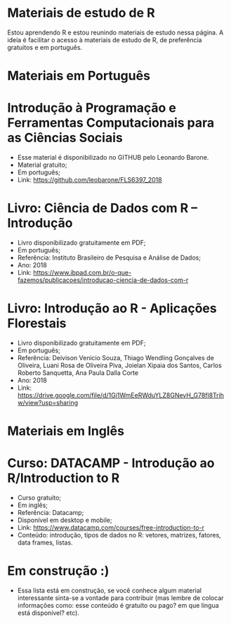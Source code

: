 # Materiais de estudo de R 
Estou aprendendo R e estou reunindo materiais de estudo nessa página. 
A ideia é facilitar o acesso à materiais de estudo de R, de preferência gratuitos e em português. 


# Materiais em Português

# Introdução à Programação e Ferramentas Computacionais para as Ciências Sociais
- Esse material é disponibilizado no GITHUB pelo Leonardo Barone. 
- Material gratuito;
- Em português;
- Link: https://github.com/leobarone/FLS6397_2018

# Livro: Ciência de Dados com R – Introdução
- Livro disponibilizado gratuitamente em PDF;
- Em português; 
- Referência: Instituto Brasileiro de Pesquisa e Análise de Dados;
- Ano: 2018
- Link: https://www.ibpad.com.br/o-que-fazemos/publicacoes/introducao-ciencia-de-dados-com-r

# Livro: Introdução ao R - Aplicações Florestais
- Livro disponibilizado gratuitamente em PDF;
- Em português; 
- Referência: Deivison Venicio Souza, Thiago Wendling Gonçalves de Oliveira, Luani Rosa de Oliveira Piva, Joielan Xipaia dos Santos, Carlos Roberto Sanquetta, Ana Paula Dalla Corte
- Ano: 2018
- Link: https://drive.google.com/file/d/1Gi1WmEeRWduYLZ8GNevH_G78fl8Trihw/view?usp=sharing

# Materiais em Inglês

# Curso: DATACAMP - Introdução ao R/Introduction to R
- Curso gratuito;
- Em inglês;
- Referência: Datacamp;
- Disponível em desktop e mobile;
- Link: https://www.datacamp.com/courses/free-introduction-to-r 
- Conteúdo: introdução, tipos de dados no R: vetores, matrizes, fatores, data frames, listas.

# Em construção :)
- Essa lista está em construção, se você conhece algum material interessante sinta-se a vontade para contribuir (mas lembre de colocar informações como: esse conteúdo é gratuito ou pago? em que lingua está disponível? etc).
